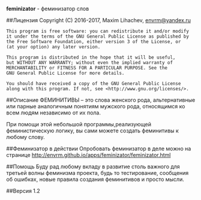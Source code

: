 **feminizator** - феминизатор слов

##Лицензия
    Copyright (C) 2016-2017, Maxim Lihachev, <envrm@yandex.ru>

    This program is free software: you can redistribute it and/or modify
    it under the terms of the GNU General Public License as published by
    the Free Software Foundation, either version 3 of the License, or
    (at your option) any later version.

    This program is distributed in the hope that it will be useful,
    but WITHOUT ANY WARRANTY; without even the implied warranty of
    MERCHANTABILITY or FITNESS FOR A PARTICULAR PURPOSE. See the
    GNU General Public License for more details.

    You should have received a copy of the GNU General Public License
    along with this program. If not, see <http://www.gnu.org/licenses/>.

##Описание
   ФЕМИНИТИВЫ – это слова женского рода, альтернативные или парные
   аналогичным понятиям мужского рода, относящимся ко всем людям независимо от их
   пола.

   При помощи этой небольшой программы,реализующей феминистическую
   логику, вы сами можете создать феминитивы к любому слову.

##Феминизатор в действии
   Опробовать феминизатор в деле можно на странице
   http://envrm.github.io/apps/feminizator/feminizator.html

##Помощь
   Буду рад любому вкладу в развитие столь важного для третьей волны феминизма
   проекта, будь то тестирование, сообщения об ошибках, новые правила создания
   феминитивов и просто мысли.

##Версия
   1.2

